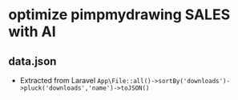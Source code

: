 # optimize pimpmydrawing SALES with AI

## data.json
* Extracted from Laravel ```App\File::all()->sortBy('downloads')->pluck('downloads','name')->toJSON()```
